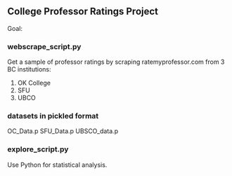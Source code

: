 ## College Professor Ratings Project

Goal: 

### webscrape_script.py
Get a sample of professor ratings by scraping ratemyprofessor.com from 3 BC institutions:
1. OK College
2. SFU
3. UBCO

### datasets in pickled format

OC_Data.p
SFU_Data.p
UBSCO_data.p



### explore_script.py
Use Python for statistical analysis.



